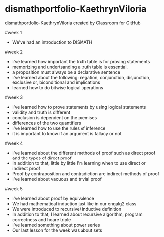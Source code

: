 # dismathportfolio-KaethrynViloria
dismathportfolio-KaethrynViloria created by Classroom for GitHub

#week 1
- We've had an introduction to DISMATH

#week 2 
- I've learned how important the truth table is for proving statements
- memorizing and undertsanding a truth table is essential. 
- a proposition must always be a declarative sentence 
- I've learned about the following: negation, conjunction, disjunction, exclusive or, biconditional and implications
- learned how to do bitwise logical operations

#week 3
- I've learned how to prove statements by using logical statements 
- validity and truth is different 
- conclusion is dependent on the premises
- differences of the two quantifiers 
- I've learned how to use the rules of inference
- it is important to know if an argument is fallacy or not

#week 4
- I've learned about the different methods of proof such as direct proof and the types of direct proof
- In addition to that, little by little I'm learning when to use direct or indirect proof
- Proof by contraposition and contradiction are indirect methods of proof
- I've learned about vacuous and trivial proof

#week 5
- I've learned about proof by equivalence
- We had mathematical induction just like in our engalg2 class
- We were introduced to recursive/ inductive definition
- In addition to that, I learned about recursive algorithm, program correctness and hoare triple
- I've learned something about power series 
- Our last lesson for the week was about sets 
